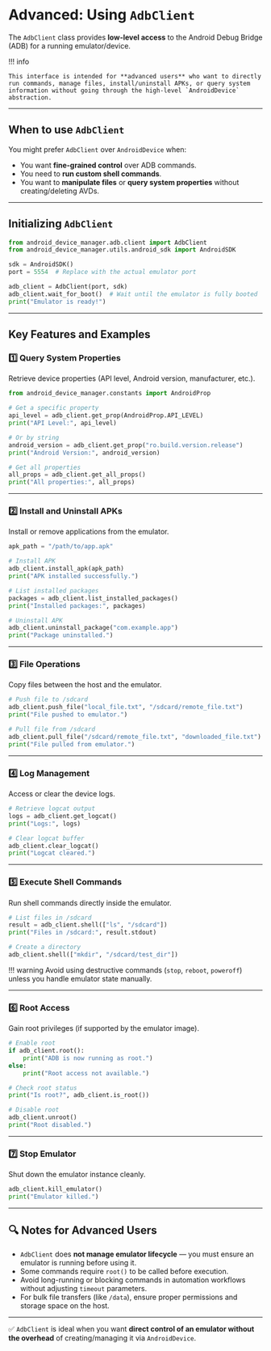 # Advanced: Using `AdbClient`

The `AdbClient` class provides **low-level access** to the Android Debug Bridge (ADB) for a running emulator/device.

!!! info

    This interface is intended for **advanced users** who want to directly run commands, manage files, install/uninstall APKs, or query system information without going through the high-level `AndroidDevice` abstraction.

---

## When to use `AdbClient`
You might prefer `AdbClient` over `AndroidDevice` when:
- You want **fine-grained control** over ADB commands.
- You need to **run custom shell commands**.
- You want to **manipulate files** or **query system properties** without creating/deleting AVDs.

---

## Initializing `AdbClient`

```python
from android_device_manager.adb.client import AdbClient
from android_device_manager.utils.android_sdk import AndroidSDK

sdk = AndroidSDK()
port = 5554  # Replace with the actual emulator port

adb_client = AdbClient(port, sdk)
adb_client.wait_for_boot()  # Wait until the emulator is fully booted
print("Emulator is ready!")
```

---

## Key Features and Examples

### 1️⃣ Query System Properties
Retrieve device properties (API level, Android version, manufacturer, etc.).

```python
from android_device_manager.constants import AndroidProp

# Get a specific property
api_level = adb_client.get_prop(AndroidProp.API_LEVEL)
print("API Level:", api_level)

# Or by string
android_version = adb_client.get_prop("ro.build.version.release")
print("Android Version:", android_version)

# Get all properties
all_props = adb_client.get_all_props()
print("All properties:", all_props)
```

---

### 2️⃣ Install and Uninstall APKs
Install or remove applications from the emulator.

```python
apk_path = "/path/to/app.apk"

# Install APK
adb_client.install_apk(apk_path)
print("APK installed successfully.")

# List installed packages
packages = adb_client.list_installed_packages()
print("Installed packages:", packages)

# Uninstall APK
adb_client.uninstall_package("com.example.app")
print("Package uninstalled.")
```

---

### 3️⃣ File Operations
Copy files between the host and the emulator.

```python
# Push file to /sdcard
adb_client.push_file("local_file.txt", "/sdcard/remote_file.txt")
print("File pushed to emulator.")

# Pull file from /sdcard
adb_client.pull_file("/sdcard/remote_file.txt", "downloaded_file.txt")
print("File pulled from emulator.")
```

---

### 4️⃣ Log Management
Access or clear the device logs.

```python
# Retrieve logcat output
logs = adb_client.get_logcat()
print("Logs:", logs)

# Clear logcat buffer
adb_client.clear_logcat()
print("Logcat cleared.")
```

---

### 5️⃣ Execute Shell Commands
Run shell commands directly inside the emulator.

```python
# List files in /sdcard
result = adb_client.shell(["ls", "/sdcard"])
print("Files in /sdcard:", result.stdout)

# Create a directory
adb_client.shell(["mkdir", "/sdcard/test_dir"])
```

!!! warning
    Avoid using destructive commands (`stop`, `reboot`, `poweroff`) unless you handle emulator state manually.  

---

### 6️⃣ Root Access
Gain root privileges (if supported by the emulator image).

```python
# Enable root
if adb_client.root():
    print("ADB is now running as root.")
else:
    print("Root access not available.")

# Check root status
print("Is root?", adb_client.is_root())

# Disable root
adb_client.unroot()
print("Root disabled.")
```

---

### 7️⃣ Stop Emulator
Shut down the emulator instance cleanly.

```python
adb_client.kill_emulator()
print("Emulator killed.")
```

---

## 🔍 Notes for Advanced Users
- `AdbClient` does **not manage emulator lifecycle** — you must ensure an emulator is running before using it.
- Some commands require `root()` to be called before execution.
- Avoid long-running or blocking commands in automation workflows without adjusting `timeout` parameters.
- For bulk file transfers (like `/data`), ensure proper permissions and storage space on the host.

---

✅ `AdbClient` is ideal when you want **direct control of an emulator without the overhead** of creating/managing it via `AndroidDevice`.